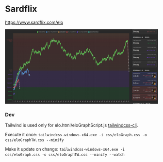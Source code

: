 # Sardflix

https://www.sardflix.com/elo

<img alt="elo.PNG" src="/elo.PNG" width="700">

### Dev

Tailwind is used only for elo.html/eloGraphScript.js [tailwindcss-cli](https://github.com/tailwindlabs/tailwindcss/releases/latest).

Execute it once: `tailwindcss-windows-x64.exe -i css/eloGraph.css -o css/eloGraphTW.css --minify` 

Make it update on change: `tailwindcss-windows-x64.exe -i css/eloGraph.css -o css/eloGraphTW.css --minify --watch`